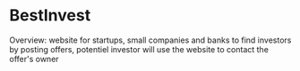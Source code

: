# BestInvest
Overview: website for startups, small companies and banks to find investors by posting offers, potentiel investor will use the website to contact the offer's owner  

